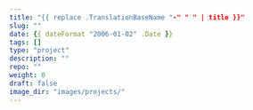 ```yaml
---
title: "{{ replace .TranslationBaseName "-" " " | title }}"
slug: ""
date: {{ dateFormat "2006-01-02" .Date }}
tags: []
type: "project"
description: ""
repo: ""
weight: 0
draft: false
image_dir: "images/projects/"
---
```

